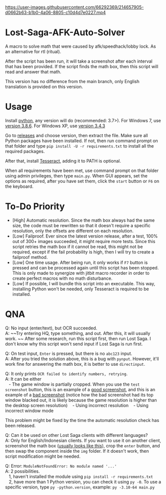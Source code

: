 

https://user-images.githubusercontent.com/66292369/214657905-d0662b63-b1b0-4a06-8805-c10d4d7e0227.mp4



# Lost-Saga-AFK-Auto-Solver
A macro to solve math that were caused by afk/speedhack/lobby lock. As an alternative for rtl (ritual).

After the script has been run, it will take a screenshot after each interval that has been provided. If the script finds the math box, then this script will read and answer that math.

This version has no difference from the main branch, only English translation is provided on this version.

# Usage
Install [python](https://www.python.org/downloads/), any version will do (recommended: 3.7>). For Windows 7, use [version 3.8.6](https://www.python.org/downloads/release/python-386/). For Windows XP, use [version 3.4.3](https://www.python.org/downloads/release/python-343/)

Go to [releases](https://github.com/Trisnox/Lost-Saga-AFK-Auto-Solver/releases) and choose version, then extract the file. Make sure all Python packages have been installed. If not, then run command prompt on that folder and type `pip install -U -r requirements.txt` to install all the required packages.

After that, install [Tesseract](https://github.com/UB-Mannheim/tesseract/wiki), adding it to PATH is optional.

When all requirements have been met, use command prompt on that folder using admin privileges, then type `main.py`. When GUI appears, set the options as required, after you have set them, click the `start` button or `F6` on the keyboard.

# To-Do Priority
- [High] Automatic resolution. Since the math box always had the same size, the code must be rewritten so that it doesn't require a specific resolution, only the offsets are different on each resolution.
- [Low] Failproof. Ever since the latest version release, after a test, 100% out of 300+ images succeeded, it might require more tests. Since this script retries the math box if it cannot be read, this might not be required, except if the fail probability is high, then I will try to create a failproof method.
- [Low] One time usage. After being run, it only works if `F7` button is pressed and can be processed again until this script has been stopped. This is only made to synergize with jitbit macro recorder in order to create perfect macros with no math disturbance.
- [Low] If possible, I will bundle this script into an executable. This way, installing Python won't be needed, only Tesseract is required to be installed.

# QNA
Q: No input (enter/text), but OCR succeeded.\
A: ~~Try entering HQ, type something, and out. After this, it will usually work. ~~ After some research, run this script first, then run Lost Saga. I don't know why this script won't send input if Lost Saga is run first.

Q: On test input, `Enter` is pressed, but there is no `abc123` input.\
A: After you tried the solution above, this is a bug with `pynput`. However, it'll work fine for answering the math box, it is better to use `directinput`.

Q: It only prints `OCR failed to identify numbers, retrying`.\
A: It can be either\
   - The game window is partially cropped. When you use the `test screenshot` button, this is an example of a [good screenshot](https://media.discordapp.net/attachments/1097099248329306122/1097156717210501130/image.png), and this is an example of a [bad screenshot](https://media.discordapp.net/attachments/1097099248329306122/1097156850127999128/image.png) (notice how the bad screenshot had its top window blacked out, it is likely because the game resolution is higher than the desktop screen resolution)
   - Using incorrect resolution
   - Using incorrect window mode
   
   This problem might be fixed by the time the automatic resolution check has been released.

Q: Can it be used on other Lost Saga clients with different languages? \
A: Only for English/Indonesian clients. If you want to use it on another client, screenshot the math box ([usually looks like this](https://user-images.githubusercontent.com/66292369/215278517-69c7bb1f-1e73-4344-ad33-2d9b5de5663d.png)), crop the `enter` button, and then swap the component inside the `img` folder. If it doesn't work, then script modification might be needed.

Q: Error: `ModuleNotFoundError: No module named '...'`\
A: 2 possibilities.\
   1, haven't installed the module using `pip install -r requirements.txt`\
   2, have more than 1 Python version, you can check it using `py -0`. To use a specific version, type `py -python.version`, example: `py -3.10-64 main.py`
